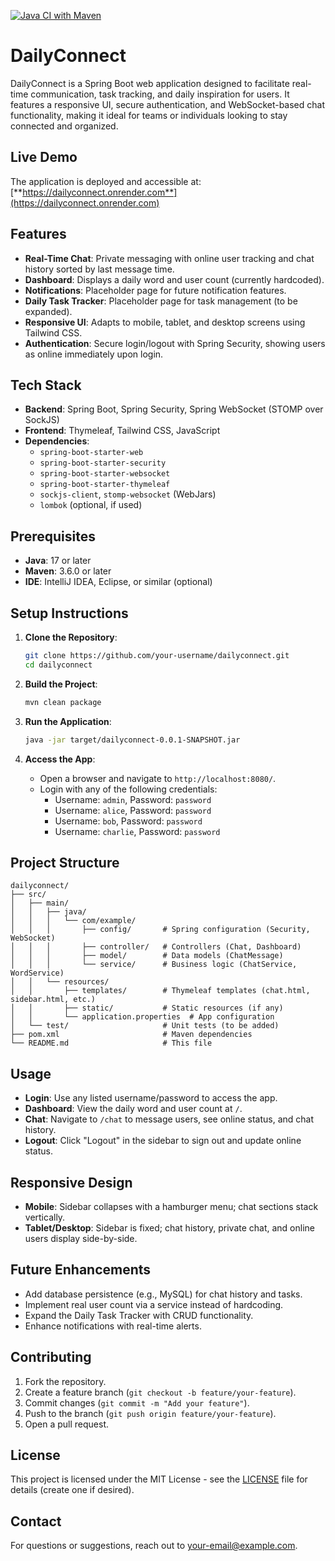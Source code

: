 [![Java CI with Maven](https://github.com/jamilxt/DailyConnect/actions/workflows/maven.yml/badge.svg)](https://github.com/jamilxt/DailyConnect/actions/workflows/maven.yml)
# DailyConnect

DailyConnect is a Spring Boot web application designed to facilitate real-time communication, task tracking, and daily inspiration for users. It features a responsive UI, secure authentication, and WebSocket-based chat functionality, making it ideal for teams or individuals looking to stay connected and organized.

## Live Demo
The application is deployed and accessible at:  
[**https://dailyconnect.onrender.com**](https://dailyconnect.onrender.com)

## Features
- **Real-Time Chat**: Private messaging with online user tracking and chat history sorted by last message time.
- **Dashboard**: Displays a daily word and user count (currently hardcoded).
- **Notifications**: Placeholder page for future notification features.
- **Daily Task Tracker**: Placeholder page for task management (to be expanded).
- **Responsive UI**: Adapts to mobile, tablet, and desktop screens using Tailwind CSS.
- **Authentication**: Secure login/logout with Spring Security, showing users as online immediately upon login.

## Tech Stack
- **Backend**: Spring Boot, Spring Security, Spring WebSocket (STOMP over SockJS)
- **Frontend**: Thymeleaf, Tailwind CSS, JavaScript
- **Dependencies**: 
  - `spring-boot-starter-web`
  - `spring-boot-starter-security`
  - `spring-boot-starter-websocket`
  - `spring-boot-starter-thymeleaf`
  - `sockjs-client`, `stomp-websocket` (WebJars)
  - `lombok` (optional, if used)

## Prerequisites
- **Java**: 17 or later
- **Maven**: 3.6.0 or later
- **IDE**: IntelliJ IDEA, Eclipse, or similar (optional)

## Setup Instructions
1. **Clone the Repository**:
   ```bash
   git clone https://github.com/your-username/dailyconnect.git
   cd dailyconnect

2. **Build the Project**:
   ```bash
   mvn clean package
   ```

3. **Run the Application**:
   ```bash
   java -jar target/dailyconnect-0.0.1-SNAPSHOT.jar
   ```

4. **Access the App**:
   - Open a browser and navigate to `http://localhost:8080/`.
   - Login with any of the following credentials:
     - Username: `admin`, Password: `password`
     - Username: `alice`, Password: `password`
     - Username: `bob`, Password: `password`
     - Username: `charlie`, Password: `password`

## Project Structure
```
dailyconnect/
├── src/
│   ├── main/
│   │   ├── java/
│   │   │   └── com/example/
│   │   │       ├── config/       # Spring configuration (Security, WebSocket)
│   │   │       ├── controller/   # Controllers (Chat, Dashboard)
│   │   │       ├── model/        # Data models (ChatMessage)
│   │   │       └── service/      # Business logic (ChatService, WordService)
│   │   └── resources/
│   │       ├── templates/        # Thymeleaf templates (chat.html, sidebar.html, etc.)
│   │       ├── static/           # Static resources (if any)
│   │       └── application.properties  # App configuration
│   └── test/                     # Unit tests (to be added)
├── pom.xml                       # Maven dependencies
└── README.md                     # This file
```

## Usage
- **Login**: Use any listed username/password to access the app.
- **Dashboard**: View the daily word and user count at `/`.
- **Chat**: Navigate to `/chat` to message users, see online status, and chat history.
- **Logout**: Click "Logout" in the sidebar to sign out and update online status.

## Responsive Design
- **Mobile**: Sidebar collapses with a hamburger menu; chat sections stack vertically.
- **Tablet/Desktop**: Sidebar is fixed; chat history, private chat, and online users display side-by-side.

## Future Enhancements
- Add database persistence (e.g., MySQL) for chat history and tasks.
- Implement real user count via a service instead of hardcoding.
- Expand the Daily Task Tracker with CRUD functionality.
- Enhance notifications with real-time alerts.

## Contributing
1. Fork the repository.
2. Create a feature branch (`git checkout -b feature/your-feature`).
3. Commit changes (`git commit -m "Add your feature"`).
4. Push to the branch (`git push origin feature/your-feature`).
5. Open a pull request.

## License
This project is licensed under the MIT License - see the [LICENSE](LICENSE) file for details (create one if desired).

## Contact
For questions or suggestions, reach out to [your-email@example.com](mailto:your-email@example.com).
